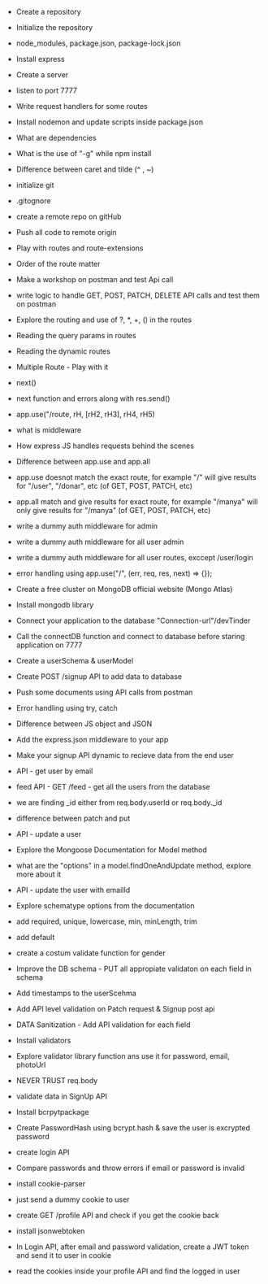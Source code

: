- Create a repository
- Initialize the repository
- node_modules, package.json, package-lock.json
- Install express
- Create a server
- listen to port 7777
- Write request handlers for some routes
- Install nodemon and update scripts inside package.json
- What are dependencies
- What is the use of "-g" while npm install
- Difference between caret and tilde (^ , ~)

- initialize git
- .gitognore
- create a remote repo on gitHub
- Push all code to remote origin
- Play with routes and route-extensions
- Order of the route matter
- Make a workshop on postman and test Api call
- write logic to handle GET, POST, PATCH, DELETE API calls and test them on postman
- Explore the routing and use of ?, *, +, () in the routes
- Reading the query params in routes
- Reading the dynamic routes

- Multiple Route  - Play with it
- next()
- next function and errors along with res.send()
- app.use("/route, rH, [rH2, rH3], rH4, rH5)
- what is middleware
- How express JS handles requests behind the scenes
- Difference between app.use and app.all
- app.use doesnot match the exact route, for example "/" will give results for "/user", "/donar", etc (of GET, POST, PATCH, etc)
- app.all match and give results for exact route, for example "/manya" will only give results for "/manya" (of GET, POST, PATCH, etc)
- write a dummy auth middleware for admin
- write a dummy auth middleware for all user admin
- write a dummy auth middleware for all user routes, exccept /user/login
- error handling using app.use("/", (err, req, res, next) => {});

- Create a free cluster on MongoDB official website (Mongo Atlas)
- Install mongodb library
- Connect your application to the database "Connection-url"/devTinder
- Call the connectDB function and connect to database before staring application on 7777
- Create a userSchema & userModel
- Create POST /signup API to add data to database
- Push some documents using API calls from postman
- Error handling using try, catch

- Difference between JS object and JSON 
- Add the express.json middleware to your app
- Make your signup API dynamic to recieve data from the end user
- API - get user by email
- feed API - GET /feed - get all the users from the database
- we are finding _id either from req.body.userId or req.body._id
- difference between patch and put
- API - update a user
- Explore the Mongoose Documentation for Model method
- what are the "options" in a model.findOneAndUpdate method, explore more about it
- API - update the user with emailId

- Explore schematype options from the documentation
- add required, unique, lowercase, min, minLength, trim
- add default 
- create a costum validate function for gender
- Improve the DB schema - PUT all appropiate validaton on each field in schema
- Add timestamps to the userScehma
- Add API level validation on Patch request & Signup post api
- DATA Sanitization - Add API validation for each field
- Install validators
- Explore validator library function ans use it for password, email, photoUrl
- NEVER TRUST req.body

- validate data in SignUp API
- Install bcrpytpackage
- Create PasswordHash using bcrypt.hash & save the user is excrypted password
- create login API
- Compare passwords and throw errors if email or password is invalid

- install cookie-parser
- just send a dummy cookie to user
- create GET /profile API and check if you get the cookie back
- install jsonwebtoken
- In Login API, after email and password validation, create a JWT token and send it to user in cookie
- read the cookies inside your profile API and find the logged in user